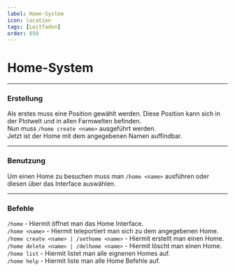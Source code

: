 ```yaml
---
label: Home-System
icon: location
tags: [Leitfaden]
order: 650
---
```


# Home-System

---

### Erstellung

Als erstes muss eine Position gewählt werden. Diese Position kann sich in der Plotwelt und in allen Farmwelten befinden.  
Nun muss `/home create <name>` ausgeführt werden.  
Jetzt ist der Home mit dem angegebenen Namen auffindbar.  

---

### Benutzung

Um einen Home zu besuchen muss man `/home <name>` ausführen oder diesen über das Interface auswählen.

---

### Befehle

`/home` - Hiermit öffnet man das Home Interface.  
`/home <name>` - Hiermit teleportiert man sich zu dem angegebenen Home.  
`/home create <name> | /sethome <name>` - Hiermit erstellt man einen Home.  
`/home delete <name> | /delhome <name>` - Hiermit löscht man einen Home.  
`/home list` - Hiermit listet man alle eignenen Homes auf.  
`/home help` - Hiermit liste man alle Home Befehle auf.  
